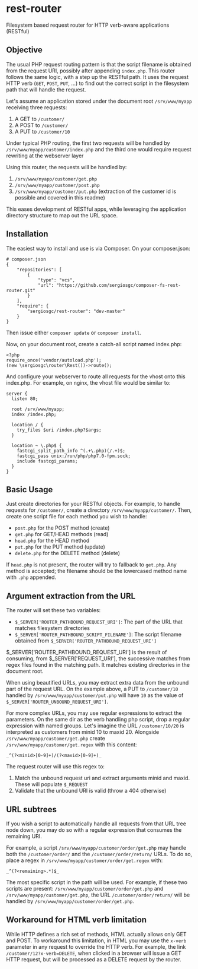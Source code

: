 # rest-router
Filesystem based request router for HTTP verb-aware applications (RESTful)

## Objective

The usual PHP request routing pattern is that the script filename is obtained from the request URI, possibly after appending `index.php`. This router follows the same logic, with a step up the RESTful path. It uses the request HTTP verb (`GET`, `POST`, `PUT`, ...) to find out the correct script in the filesystem path that will handle the request.

Let's assume an application stored under the document root `/srv/www/myapp` receiving three requests:

1. A GET to `/customer/`
2. A POST to `/customer/`
3. A PUT to `/customer/10`

Under typical PHP routing, the first two requests will be handled by `/srv/www/myapp/customer/index.php` and the third one would require request rewriting at the webserver layer

Using this router, the requests will be handled by:

1. `/srv/www/myapp/customer/get.php`
2. `/srv/www/myapp/customer/post.php`
3. `/srv/www/myapp/customer/put.php` (extraction of the customer id is possible and covered in this readme)

This eases development of RESTful apps, while leveraging the application directory structure to map out the URL space. 

## Installation

The easiest way to install and use is via Composer. On your composer.json:

```
# composer.json
{
    "repositories": [
        {
            "type": "vcs",
            "url": "https://github.com/sergiosgc/composer-fs-rest-router.git"
        }
    ],
    "require": {
        "sergiosgc/rest-router": "dev-master"
    }
}
```

Then issue either `composer update` or `composer install`.

Now, on your document root, create a catch-all script named index.php:
```
<?php
require_once('vendor/autoload.php');
(new \sergiosgc\router\Rest())->route();
```

And configure your webserver to route all requests for the vhost onto this index.php. For example, on nginx, the vhost file would be similar to:
```
server {
  listen 80;

  root /srv/www/myapp;
  index /index.php;

  location / {
    try_files $uri /index.php?$args;
  }

  location ~ \.php$ {
    fastcgi_split_path_info ^(.+\.php)(/.+)$;
    fastcgi_pass unix:/run/php/php7.0-fpm.sock;
    include fastcgi_params;
  }
}
```

## Basic Usage

Just create directories for your RESTful objects. For example, to handle requests for `/customer/`, create a directory `/srv/www/myapp/customer/`. Then, create one script file for each method you wish to handle:

* `post.php` for the POST method (create)
* `get.php` for GET/HEAD methods (read)
* `head.php` for the HEAD method
* `put.php` for the PUT method (update)
* `delete.php` for the DELETE method (delete)

If `head.php` is not present, the router will try to fallback to `get.php`. Any method is accepted; the filename should be the lowercased method name with `.php` appended.

## Argument extraction from the URL

The router will set these two variables:
* `$_SERVER['ROUTER_PATHBOUND_REQUEST_URI']`: The part of the URL that matches filesystem directories
* `$_SERVER['ROUTER_PATHBOUND_SCRIPT_FILENAME']`: The script filename obtained from `$_SERVER['ROUTER_PATHBOUND_REQUEST_URI']`

$_SERVER['ROUTER_PATHBOUND_REQUEST_URI'] is the result of consuming, from $_SERVER['REQUEST_URI'], the successive matches from regex files found in the matching path. It matches existing directories in the document root.

When using beautified URLs, you may extract extra data from the unbound part of the request URL. On the example above, a PUT to `/customer/10` handled by `/srv/www/myapp/customer/put.php` will have `10` as the value of `$_SERVER['ROUTER_UNBOUND_REQUEST_URI']`.

For more complex URLs, you may use regular expressions to extract the parameters. On the same dir as the verb handling php script, drop a regular expression with named groups. Let's imagine the URL `/customer/10/20` is interpreted as customers from minid 10 to maxid 20. Alongside `/srv/www/myapp/customer/get.php` create `/srv/www/myapp/customer/get.regex` with this content:
```
_^(?<minid>[0-9]+)/(?<maxid>[0-9]+)_
```

The request router will use this regex to:

1. Match the unbound request uri and extract arguments minid and maxid. These will populate `$_REQUEST`
2. Validate that the unbound URI is valid (throw a 404 otherwise)

## URL subtrees

If you wish a script to automatically handle all requests from that URL tree node down, you may do so with a regular expression that consumes the remaining URI. 

For example, a script `/srv/www/myapp/customer/order/get.php` may handle both the `/customer/order/` and the `/customer/order/return/` URLs. To do so, place a regex in `/srv/www/myapp/customer/order/get.regex` with:
```
_^(?<remaining>.*)$_
```

The most specific script in the path will be used. For example, if these two scripts are present: `/srv/www/myapp/customer/order/get.php` and `/srv/www/myapp/customer/get.php`, the URL `/customer/order/return/` will be handled by `/srv/www/myapp/customer/order/get.php`.

## Workaround for HTML verb limitation

While HTTP defines a rich set of methods, HTML actually allows only GET and POST. To workaround this limitation, in HTML you may use the `x-verb` parameter in any request to override the HTTP verb. For example, the link `/customer/12?x-verb=DELETE`, when clicked in a browser will issue a GET HTTP request, but will be processed as a DELETE request by the router.
